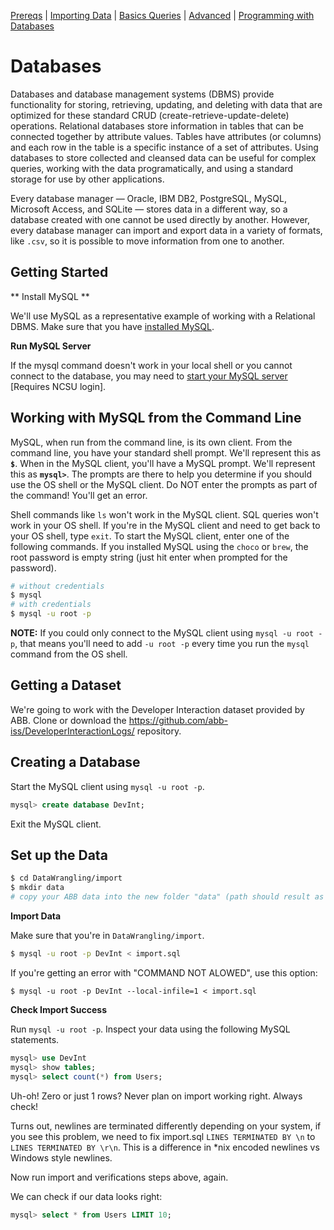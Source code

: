 [Prereqs](Prereqs.md#databases) | [Importing Data](Import.md#import) | [Basics Queries](BasicQueries.md#basic) |  [Advanced](Advanced.md#advanced) | [Programming with Databases](Programming.md#programming)

# Databases

Databases and database management systems (DBMS) provide functionality for storing, retrieving, updating, and deleting with data that are optimized for these standard CRUD (create-retrieve-update-delete) operations. Relational databases store information in tables that can be connected together by attribute values.  Tables have attributes (or columns) and each row in the table is a specific instance of a set of attributes. Using databases to store collected and cleansed data can be useful for complex queries, working with the data programatically, and using a standard storage for use by other applications.

Every database manager — Oracle, IBM DB2, PostgreSQL, MySQL, Microsoft Access, and SQLite — stores data in a different way, so a database created with one cannot be used directly by another. However, every database manager can import and export data in a variety of formats, like `.csv`, so it is possible to move information from one to another.

## Getting Started

** Install MySQL **

We'll use MySQL as a representative example of working with a Relational DBMS.  Make sure that you have [installed MySQL](https://github.com/REU-SOS/EngineeringBasics/blob/master/SpecializedTools.md#mysql).


**Run MySQL Server**

If the mysql command doesn't work in your local shell or you cannot connect to the database, you may need to [start your MySQL server](https://pages.github.ncsu.edu/engr-csc326-staff/326-course-page/install/#43-starting-mysql) [Requires NCSU login].

## Working with MySQL from the Command Line

MySQL, when run from the command line, is its own client.  From the command line, you have your standard shell prompt.  We'll represent this as **`$`**.  When in the MySQL client, you'll have a MySQL prompt.  We'll represent this as **`mysql>`**.  The prompts are there to help you determine if you should use the OS shell or the MySQL client.  Do NOT enter the prompts as part of the command!  You'll get an error.

Shell commands like `ls` won't work in the MySQL client.  SQL queries won't work in your OS shell.  If you're in the MySQL client and need to get back to your OS shell, type `exit`.  To start the MySQL client, enter one of the following commands.  If you installed MySQL using the `choco` or `brew`, the root password is empty string (just hit enter when prompted for the password).

```bash
# without credentials
$ mysql
# with credentials
$ mysql -u root -p
```

**NOTE:** If you could only connect to the MySQL client using `mysql -u root -p`, that means you'll need to add `-u root -p` every time you run the `mysql` command from the OS shell.

## Getting a Dataset

We're going to work with the Developer Interaction dataset provided by ABB.  Clone or download the https://github.com/abb-iss/DeveloperInteractionLogs/ repository.

## Creating a Database

Start the MySQL client using `mysql -u root -p`.

```sql
mysql> create database DevInt;
```

Exit the MySQL client.

## Set up the Data

```bash
$ cd DataWrangling/import
$ mkdir data
# copy your ABB data into the new folder "data" (path should result as DataWrangling/import/data)
```

**Import Data**

Make sure that you're in `DataWrangling/import`.

```bash
$ mysql -u root -p DevInt < import.sql 
```

If you're getting an error with "COMMAND NOT ALOWED", use this option:

```
$ mysql -u root -p DevInt --local-infile=1 < import.sql 
```

**Check Import Success**

Run `mysql -u root -p`. Inspect your data using the following MySQL statements.

```sql
mysql> use DevInt
mysql> show tables;
mysql> select count(*) from Users;
```

Uh-oh! Zero or just 1 rows? Never plan on import working right. Always check!

Turns out, newlines are terminated differently depending on your system, if you see this problem, we need to fix import.sql `LINES TERMINATED BY \n` to  `LINES TERMINATED BY \r\n`. This is a difference in *nix encoded newlines vs Windows style newlines.

Now run import and verifications steps above, again.  

We can check if our data looks right:
```sql
mysql> select * from Users LIMIT 10;
```
